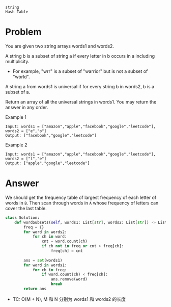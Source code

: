 `string`<br>
`Hash Table`
# Problem
You are given two string arrays words1 and words2.

A string b is a subset of string a if every letter in b occurs in a including multiplicity.

- For example, "wrr" is a subset of "warrior" but is not a subset of "world".

A string a from words1 is universal if for every string b in words2, b is a subset of a.

Return an array of all the universal strings in words1. You may return the answer in any order.

Example 1
```
Input: words1 = ["amazon","apple","facebook","google","leetcode"], words2 = ["e","o"]
Output: ["facebook","google","leetcode"]
```

Example 2
```
Input: words1 = ["amazon","apple","facebook","google","leetcode"], words2 = ["l","e"]
Output: ["apple","google","leetcode"]
```
# Answer
We should get the frequency table of largest frequency of each letter of words in `B`. Then scan through words in `A` whose frequency of letters can cover the last table.

```python
class Solution:
    def wordSubsets(self, words1: List[str], words2: List[str]) -> List[str]:
        freq = {}
        for word in words2:
            for ch in word:
                cnt = word.count(ch)
                if ch not in freq or cnt > freq[ch]:
                    freq[ch] = cnt
                    
        ans = set(words1)
        for word in words1:
            for ch in freq:
                if word.count(ch) < freq[ch]:
                    ans.remove(word)
                    break
        return ans
```
- TC: O(M + N), M 和 N 分别为 words1 和 words2 的长度